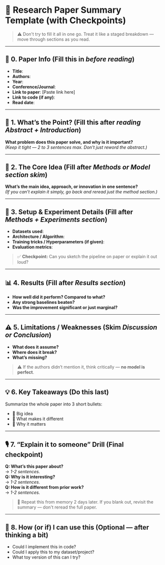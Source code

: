 
# 🧠 Research Paper Summary Template (with Checkpoints)

> ⚠️ Don't try to fill it all in one go. Treat it like a staged breakdown — move through sections as you read.

---

## 📄 0. Paper Info (Fill this in *before reading*)
- **Title**:  
- **Authors**:  
- **Year**:  
- **Conference/Journal**:  
- **Link to paper**: [Paste link here]  
- **Link to code (if any)**:  
- **Read date**:  

---

## 🚀 1. What’s the Point? (Fill this after *reading Abstract + Introduction*)
**What problem does this paper solve, and why is it important?**  
_(Keep it tight — 2 to 3 sentences max. Don't just reword the abstract.)_

---

## 🧠 2. The Core Idea (Fill after *Methods or Model section skim*)  
**What’s the main idea, approach, or innovation in one sentence?**  
_(If you can’t explain it simply, go back and reread just the method section.)_

---

## 🔬 3. Setup & Experiment Details (Fill after *Methods + Experiments section*)  
- **Datasets used**:  
- **Architecture / Algorithm**:  
- **Training tricks / Hyperparameters (if given)**:  
- **Evaluation metrics**:  

> ✅ **Checkpoint:** Can you sketch the pipeline on paper or explain it out loud?

---

## 📊 4. Results (Fill after *Results section*)  
- **How well did it perform? Compared to what?**  
- **Any strong baselines beaten?**  
- **Was the improvement significant or just marginal?**

---

## ⚠️ 5. Limitations / Weaknesses (Skim *Discussion or Conclusion*)  
- **What does it assume?**  
- **Where does it break?**  
- **What’s missing?**

> ⚠️ If the authors didn’t mention it, think critically — **no model is perfect**.

---

## 💡 6. Key Takeaways (Do this last)  
Summarize the whole paper into 3 short bullets:
- 🔹 Big idea  
- 🔹 What makes it different  
- 🔹 Why it matters  

---

## 🎙️ 7. “Explain it to someone” Drill (Final checkpoint)
**Q: What’s this paper about?**  
→ _1-2 sentences._  
**Q: Why is it interesting?**  
→ _1-2 sentences._  
**Q: How is it different from prior work?**  
→ _1-2 sentences._

> 🔁 Repeat this from memory 2 days later. If you blank out, revisit the summary — don't reread the full paper.

---

## 🧪 8. How (or if) I can use this (Optional — after thinking a bit)
- Could I implement this in code?  
- Could I apply this to my dataset/project?  
- What toy version of this can I try?
